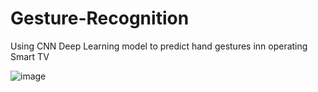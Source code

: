 # Gesture-Recognition
Using CNN Deep Learning model to predict hand gestures inn operating Smart TV

![image](https://user-images.githubusercontent.com/80043342/122598341-54b2cb80-d08a-11eb-8ee3-77cffea2e2e0.png)


